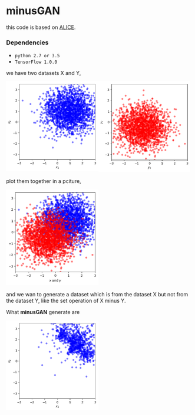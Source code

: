 # minusGAN
this code is based on [ALICE](https://github.com/ChunyuanLI/ALICE).

### Dependencies
- `python 2.7 or 3.5`
- `TensorFlow 1.0.0`

we have two datasets X and Y,

<img src='https://github.com/mathcbc/minusGAN/blob/master/results/X_train.png' align="left" width=250 />
<img src='https://github.com/mathcbc/minusGAN/blob/master/results/Y_train.png'  width=250/> 

plot them together in a pciture,

<img src='https://github.com/mathcbc/minusGAN/blob/master/results/X_Y_train.png' width=250/>

and we wan to generate a dataset which is from the dataset X but not from the dataset Y, like the set operation of X minus Y.

What **minusGAN** generate are

<img src='https://github.com/mathcbc/minusGAN/blob/master/results/minusGAN_result.png' align="left" width=250/>

